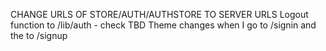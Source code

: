CHANGE URLS OF STORE/AUTH/AUTHSTORE TO SERVER URLS
Logout function to /lib/auth - check TBD
Theme changes when I go to /signin and the to /signup

